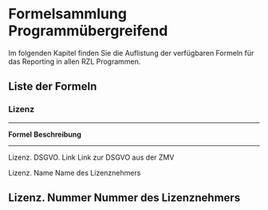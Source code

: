 # Formelsammlung Programmübergreifend

Im folgenden Kapitel finden Sie die Auflistung der verfügbaren Formeln
für das Reporting in allen RZL Programmen.

## Liste der Formeln

### Lizenz

  ------------------------------------------------------------------------------
  **Formel**                      **Beschreibung**
  ------------ -------- --------- ----------------------------------------------
  Lizenz.      DSGVO.   Link      Link zur DSGVO aus der ZMV

  Lizenz.      Name               Name des Lizenznehmers

  Lizenz.      Nummer             Nummer des Lizenznehmers
  ------------------------------------------------------------------------------